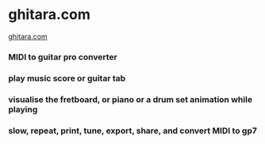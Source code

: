 # ghitara.com

[ghitara.com](https://ghitara.com/index.php?play2=C/CelelalteCuvinte/CelelalteCuvinte-LaCeasTirziu.gp5&genere=dummy0.jpg&sse=3279-3395-0&plpa)
      
### MIDI to guitar pro converter
### play music score or guitar tab
### visualise the fretboard, or piano or a drum set animation while playing
### slow, repeat, print, tune, export, share, and convert MIDI to gp7



